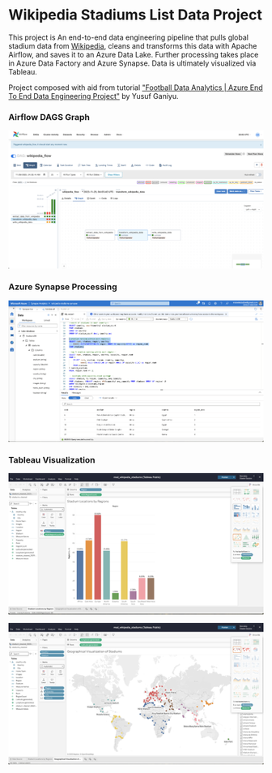 # Wikipedia Stadiums List Data Project

This project is An end-to-end data engineering pipeline that pulls global stadium data from [Wikipedia](https://en.wikipedia.org/wiki/List_of_association_football_stadiums_by_capacity), cleans and transforms this data with Apache Airflow, and saves it to an Azure Data Lake. 
Further processing takes place in Azure Data Factory and Azure Synapse.
Data is ultimately visualized via Tableau.

Project composed with aid from tutorial ["Football Data Analytics | Azure End To End Data Engineering Project"](https://www.youtube.com/watch?v=tKIXUqz17W8) by Yusuf Ganiyu.

### Airflow DAGS Graph

![airflow_dags](assets/wikipedia_airflow_graph.png)

### Azure Synapse Processing

![azure_synapse](assets/wikipedia_azure_synapse.png)

### Tableau Visualization

![tableau_1](assets/wikipedia_tableau_1.png)

![tableau_2](assets/wikipedia_tableau_2.png)